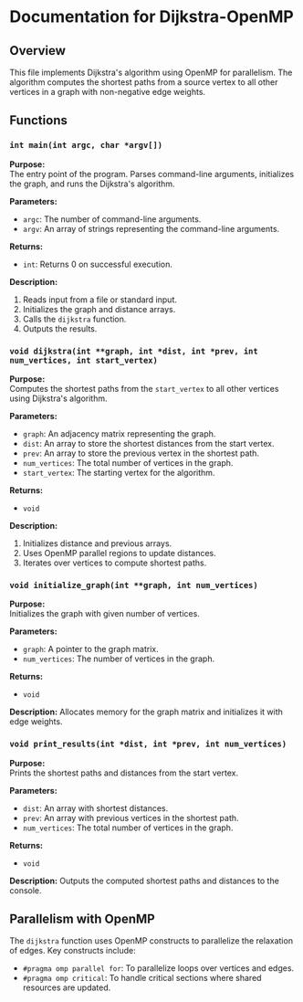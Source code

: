 # Documentation for Dijkstra-OpenMP

## Overview

This file implements Dijkstra's algorithm using OpenMP for parallelism. The algorithm computes the shortest paths from a source vertex to all other vertices in a graph with non-negative edge weights.

## Functions

### `int main(int argc, char *argv[])`

**Purpose:**  
The entry point of the program. Parses command-line arguments, initializes the graph, and runs the Dijkstra's algorithm.

**Parameters:**
- `argc`: The number of command-line arguments.
- `argv`: An array of strings representing the command-line arguments.

**Returns:**
- `int`: Returns 0 on successful execution.

**Description:**
1. Reads input from a file or standard input.
2. Initializes the graph and distance arrays.
3. Calls the `dijkstra` function.
4. Outputs the results.

### `void dijkstra(int **graph, int *dist, int *prev, int num_vertices, int start_vertex)`

**Purpose:**  
Computes the shortest paths from the `start_vertex` to all other vertices using Dijkstra's algorithm.

**Parameters:**
- `graph`: An adjacency matrix representing the graph.
- `dist`: An array to store the shortest distances from the start vertex.
- `prev`: An array to store the previous vertex in the shortest path.
- `num_vertices`: The total number of vertices in the graph.
- `start_vertex`: The starting vertex for the algorithm.

**Returns:**
- `void`

**Description:**
1. Initializes distance and previous arrays.
2. Uses OpenMP parallel regions to update distances.
3. Iterates over vertices to compute shortest paths.

### `void initialize_graph(int **graph, int num_vertices)`

**Purpose:**  
Initializes the graph with given number of vertices.

**Parameters:**
- `graph`: A pointer to the graph matrix.
- `num_vertices`: The number of vertices in the graph.

**Returns:**
- `void`

**Description:**
Allocates memory for the graph matrix and initializes it with edge weights.

### `void print_results(int *dist, int *prev, int num_vertices)`

**Purpose:**  
Prints the shortest paths and distances from the start vertex.

**Parameters:**
- `dist`: An array with shortest distances.
- `prev`: An array with previous vertices in the shortest path.
- `num_vertices`: The total number of vertices in the graph.

**Returns:**
- `void`

**Description:**
Outputs the computed shortest paths and distances to the console.

## Parallelism with OpenMP

The `dijkstra` function uses OpenMP constructs to parallelize the relaxation of edges. Key constructs include:
- `#pragma omp parallel for`: To parallelize loops over vertices and edges.
- `#pragma omp critical`: To handle critical sections where shared resources are updated.
